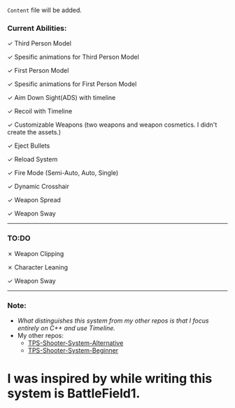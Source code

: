 `Content` file will be added.

### Current Abilities:
  &check; Third Person Model
  
  &check; Spesific animations for Third Person Model
  
  &check; First Person Model
  
  &check; Spesific animations for First Person Model
  
  &check; Aim Down Sight(ADS) with timeline
  
  &check; Recoil with Timeline
  
  &check; Customizable Weapons (two weapons and weapon cosmetics. I didn't create the assets.)
  
  &check; Eject Bullets
  
  &check; Reload System
  
  &check; Fire Mode (Semi-Auto, Auto, Single)
  
  &check; Dynamic Crosshair
  
  &check; Weapon Spread
  
  &check; Weapon Sway
  
---
### TO:DO
  &cross; Weapon Clipping
  
  &cross; Character Leaning
  
  &check; Weapon Sway
  
---
### Note:
-  _What distinguishes this system from my other repos is that I focus entirely on C++ and use Timeline._
-  My other repos:
    - [TPS-Shooter-System-Alternative](https://github.com/Helmssyss/TPS-Shooter-System-Alternative)
    - [TPS-Shooter-System-Beginner](https://github.com/Helmssyss/TPS-Shooter-System)

  # I was inspired by while writing this system is BattleField1.
